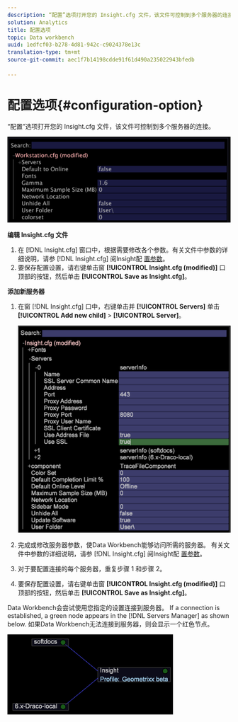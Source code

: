 ```yaml
---
description: “配置”选项打开您的 Insight.cfg 文件，该文件可控制到多个服务器的连接。
solution: Analytics
title: 配置选项
topic: Data workbench
uuid: 1edfcf03-b278-4d81-942c-c9024378e13c
translation-type: tm+mt
source-git-commit: aec1f7b14198cdde91f61d490a235022943bfedb

---
```



# 配置选项{#configuration-option}

“配置”选项打开您的 Insight.cfg 文件，该文件可控制到多个服务器的连接。

![](assets/cfg_Workstation.png)

**编辑 Insight.cfg 文件**

1. 在 [!DNL Insight.cfg] 窗口中，根据需要修改各个参数。有关文件中参数的详细说明，请参 [!DNL Insight.cfg] 阅Insight配 [置参数](../../../home/c-get-started/c-insght-config-param.md#concept-14da97d0756348e885c08ca9e866074b)。
1. 要保存配置设置，请右键单击窗 **[!UICONTROL Insight.cfg (modified)]** 口顶部的按钮，然后单击 **[!UICONTROL Save as Insight.cfg]**。

**添加新服务器**

1. 在窗 [!DNL Insight.cfg] 口中，右键单击并 **[!UICONTROL Servers]** 单击 **[!UICONTROL Add new child]** > **[!UICONTROL Server]**。

   ![](assets/cfg_Workstation_AddServer.png)

1. 完成或修改服务器参数，使Data Workbench能够访问所需的服务器。 有关文件中参数的详细说明，请参 [!DNL Insight.cfg] 阅Insight配 [置参数](../../../home/c-get-started/c-insght-config-param.md#concept-14da97d0756348e885c08ca9e866074b)。
1. 对于要配置连接的每个服务器，重复步骤 1 和步骤 2。
1. 要保存配置设置，请右键单击窗 **[!UICONTROL Insight.cfg (modified)]** 口顶部的按钮，然后单击 **[!UICONTROL Save as Insight.cfg]**。

Data Workbench会尝试使用您指定的设置连接到服务器。 If a connection is established, a green node appears in the [!DNL Servers Manager] as shown below. 如果Data Workbench无法连接到服务器，则会显示一个红色节点。

![](assets/vis_SysStat_RedGreenDots.png)

